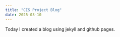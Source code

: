 ```yaml
---
title: "CIS Project Blog"
date: 2025-03-10
---
```

Today I created a blog using jekyll and github pages.
